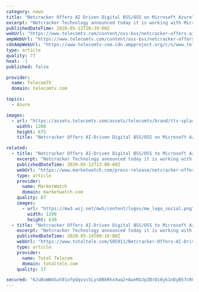 ```yaml
---
category: news
title: "Netcracker Offers AI-Driven Digital BSS/OSS on Microsoft Azure"
excerpt: "Netcracker Technology announced today it is working with Microsoft to offer its Digital BSS/OSS and Orchestration applications"
publishedDateTime: 2020-05-12T20:39:00Z
webUrl: "https://www.telecomtv.com/content/oss-bss/netcracker-offers-ai-driven-digital-bss-oss-to-microsoft-azure-38630/"
ampWebUrl: "https://www.telecomtv.com/content/oss-bss/netcracker-offers-ai-driven-digital-bss-oss-to-microsoft-azure-38630/amp/"
cdnAmpWebUrl: "https://www-telecomtv-com.cdn.ampproject.org/c/s/www.telecomtv.com/content/oss-bss/netcracker-offers-ai-driven-digital-bss-oss-to-microsoft-azure-38630/amp/"
type: article
quality: 77
heat: -1
published: false

provider:
  name: TelecomTV
  domain: telecomtv.com

topics:
  - Azure

images:
  - url: "https://assets.telecomtv.com/assets/telecomtv/brand/ttv-splash.jpg?w=1200"
    width: 1200
    height: 675
    title: "Netcracker Offers AI-Driven Digital BSS/OSS on Microsoft Azure"

related:
  - title: "Netcracker Offers AI-Driven Digital BSS/OSS to Microsoft Azure"
    excerpt: "Netcracker Technology announced today it is working with Microsoft to offer its Digital BSS/OSS and Orchestration applications on Microsoft Azure."
    publishedDateTime: 2020-05-12T13:00:00Z
    webUrl: "https://www.marketwatch.com/press-release/netcracker-offers-ai-driven-digital-bssoss-to-microsoft-azure-2020-05-12"
    type: article
    provider:
      name: MarketWatch
      domain: marketwatch.com
    quality: 87
    images:
      - url: "https://mw3.wsj.net/mw5/content/logos/mw_logo_social.png"
        width: 1200
        height: 630
  - title: "Netcracker Offers AI-Driven Digital BSS/OSS to Microsoft Azure"
    excerpt: "Netcracker Technology announced today it is working with Microsoft to offer its Digital BSS/OSS and Orchestration applications on Microsoft Azure. Netcracker is collaborating with Microsoft to integrate Azure Machine Learning (ML) and AI services with Netcracker’s Advanced Analytics to add intelligent contextual decisioning and recommendations to enable more personalized customer"
    publishedDateTime: 2020-05-14T09:16:00Z
    webUrl: "https://www.totaltele.com/505911/Netcracker-Offers-AI-Driven-Digital-BSSOSS-to-Microsoft-Azure"
    type: article
    provider:
      name: Total Telecom
      domain: totaltele.com
    quality: 17

secured: "6JuBsWW4SuS91ofpQqvvc5Lys0BkRhxXwa2+AweRUJpZBrDi0yk1nDyB57cR0ALvYiUE555+ZI1AnUbfYpUUx7cMj9RzL/SGYKoIFl5Qb8ADrVB+eoFjE17rsgUdS0dN9o1/jzXmSKfR5vYQuNfrEJYicxbtNIsZTLr4tnnaammfQCfpRYUyrpx4QWWuVuyuYpWC303Kkx67/Y//wvs0V1rvcQCxC/nftqpHhiDPS6ClyahGZuZNj03bbcNo+CC5RflXAvFgxpJGz2Eu8/qXnGDCtci+u5Wcz2p/g+LUMWW/aVG+cwzir3jE/RKgutxb;I6bmEewnbiYN0MlfbtlwBg=="
---
```


